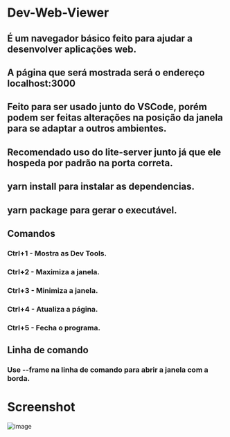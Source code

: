 # Dev-Web-Viewer

## É um navegador básico feito para ajudar a desenvolver aplicações web.
## A página que será mostrada será o endereço localhost:3000
## Feito para ser usado junto do VSCode, porém podem ser feitas alterações na posição da janela para se adaptar a outros ambientes.
## Recomendado uso do lite-server junto já que ele hospeda por padrão na porta correta.

## yarn install para instalar as dependencias.
## yarn package para gerar o executável.

## Comandos
### Ctrl+1 - Mostra as Dev Tools.
### Ctrl+2 - Maximiza a janela.
### Ctrl+3 - Minimiza a janela.
### Ctrl+4 - Atualiza a página.
### Ctrl+5 - Fecha o programa.

## Linha de comando
### Use --frame na linha de comando para abrir a janela com a borda.

# Screenshot
![image](https://user-images.githubusercontent.com/49623348/82718565-8be15e00-9c79-11ea-9f80-36c5c1ab3abe.png)
